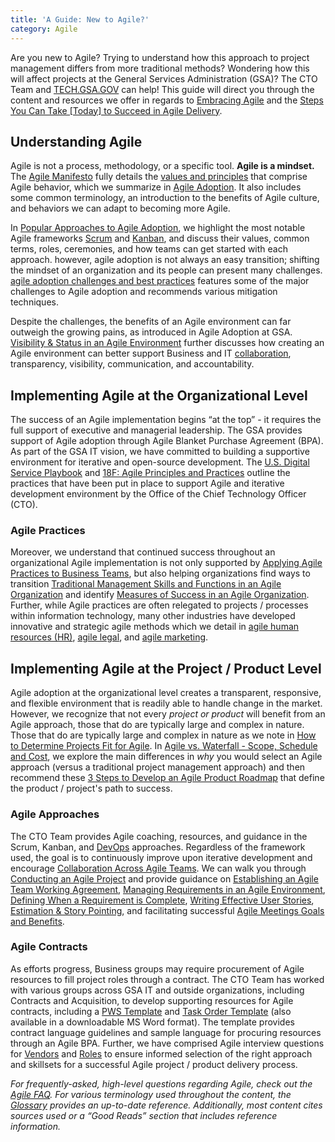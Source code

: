 ```yaml
---
title: 'A Guide: New to Agile?'
category: Agile
---
```


Are you new to Agile? Trying to understand how this approach to project management differs from more traditional methods? Wondering how this will affect projects at the General Services Administration (GSA)? The CTO Team and [TECH.GSA.GOV](https://tech.gsa.gov/) can help! This guide will direct you through the content and resources we offer in regards to [Embracing Agile](/guides/embracing_agile/) and the [Steps You Can Take [Today] to Succeed in Agile Delivery](/guides/steps_to_succeed_in_agile_delivery/).


## Understanding Agile

Agile is not a process, methodology, or a specific tool. **Agile is a mindset.** The [Agile Manifesto](http://agilemanifesto.org/) fully details the [values and principles](http://agilemanifesto.org/) that comprise Agile behavior, which we summarize in [Agile Adoption](/guides/agile_adoption/). It also includes some common terminology, an introduction to the benefits of Agile culture, and behaviors we can adapt to becoming more Agile.

In [Popular Approaches to Agile Adoption](/guides/popular_approaches/), we highlight the most notable Agile frameworks [Scrum](https://www.scrum.org/) and [Kanban](https://leankit.com/learn/kanban/what-is-kanban/), and discuss their values, common terms, roles, ceremonies, and how teams can get started with each approach. however, agile adoption is not always an easy transition; shifting the mindset of an organization and its people can present many challenges. [agile adoption challenges and best practices](/guides/agile_adoption_challenges_and_best_practices/) features some of the major challenges to Agile adoption and recommends various mitigation techniques.

Despite the challenges, the benefits of an Agile environment can far outweigh the growing pains, as introduced in Agile Adoption at GSA. [Visibility & Status in an Agile Environment](/guides/visibility_and_status/) further discusses how creating an Agile environment can better support Business and IT [collaboration](/guides/business_and_it_collaboration/), transparency, visibility, communication, and accountability.


## Implementing Agile at the Organizational Level

The success of an Agile implementation begins “at the top” - it requires the full support of executive and managerial leadership. The GSA provides support of Agile adoption through Agile Blanket Purchase Agreement (BPA). As part of the GSA IT vision, we have committed to building a supportive environment for iterative and open-source development. The [U.S. Digital Service Playbook](/guides/digital_services_playbook/) and [18F: Agile Principles and Practices](https://pages.18f.gov/agile/) outline the practices that have been put in place to support Agile and iterative development environment by the Office of the Chief Technology Officer (CTO).


### Agile Practices

Moreover, we understand that continued success throughout an organizational Agile implementation is not only supported by [Applying Agile Practices to Business Teams](/guides/applying_agile_practices/), but also helping organizations find ways to transition [Traditional Management Skills and Functions in an Agile Organization](../traditional-management-skills-and-functions-in-an-agile-organization/) and identify [Measures of Success in an Agile Organization](../measures-agile-success/). Further, while Agile practices are often relegated to projects / processes within information technology, many other industries have developed innovative and strategic agile methods which we detail in [agile human resources (HR)](/guides/applying_agile_practices_hr/), [agile legal](/guides/applying_agile_practices_legal/), and [agile marketing](/guides/applying_agile_practices_marketing/).


## Implementing Agile at the Project / Product Level

Agile adoption at the organizational level creates a transparent, responsive, and flexible environment that is readily able to handle change in the market. However, we recognize that not every *project or product* will benefit from an Agile approach, those that do are typically large and complex in nature. Those that do are typically large and complex in nature as we note in [How to Determine Projects Fit for Agile](/guides/how_to_determine_projects_fit_for_agile/). In [Agile vs. Waterfall - Scope, Schedule and Cost](../agilevs.waterfall_scope_schedule_and_cost/), we explore the main differences in *why* you would select an Agile approach (versus a traditional project management approach) and then recommend these [3 Steps to Develop an Agile Product Roadmap](/guides/develop_an_agile_product_roadmap/) that define the product / project's path to success.


### Agile Approaches

The CTO Team provides Agile coaching, resources, and guidance in the Scrum, Kanban, and [DevOps](/guides/what_is_devops/) approaches. Regardless of the framework used, the goal is to continuously improve upon iterative development and encourage [Collaboration Across Agile Teams](/guides/collaboration_across_agile_teams/). We can walk you through [Conducting an Agile Project](/guides/conducting_an_agile_project/) and provide guidance on [Establishing an Agile Team Working Agreement](/guides/agile_team_working_agreement/), [Managing Requirements in an Agile Environment](/guides/managing_requirements/), [Defining When a Requirement is Complete](/guides/requirements_complete/), [Writing Effective User Stories](/guides/effective_user_stories/), [Estimation & Story Pointing](/guides/estimation_and_storypointing/), and facilitating successful [Agile Meetings Goals and Benefits](/guides/agile_meetings_goals_and_benefits/).


### Agile Contracts

As efforts progress, Business groups may require procurement of Agile resources to fill project roles through a contract. The CTO Team has worked with various groups across GSA IT and outside organizations, including Contracts and Acquisition, to develop supporting resources for Agile contracts, including a [PWS Template](/guides/agile_contracts_pws_template/) and [Task Order Template](/guides/agile_contracts_taskorder_template/) (also available in a downloadable MS Word format). The template provides contract language guidelines and sample language for procuring resources through an Agile BPA. Further, we have comprised Agile interview questions for [Vendors](/guides/agile_contracts_interview_questions_for_agile_vendors/) and [Roles](/guides/agilecontracts_interview_questions_for_agile_roles/) to ensure informed selection of the right approach and skillsets for a successful Agile project / product delivery process.

*For frequently-asked, high-level questions regarding Agile, check out the [Agile FAQ](/guides/agile_faqs/). For various terminology used throughout the content, the [Glossary](/guides/glossary/) provides an up-to-date reference. Additionally, most content cites sources used or a “Good Reads” section that includes reference information.*

